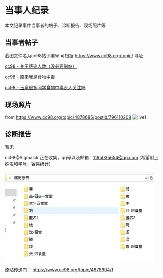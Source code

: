 # 当事人纪录
本文记录事件当事者的帖子、诊断报告、现场照片等

## 当事者帖子
截图文件名为cc98帖子编号
可根据 https://www.cc98.org/topic/<filename> 寻址

[cc98 - 关于感染人数（没必要删帖）](./record/article/4878895.png)

[cc98 - 原来我是食物中毒](./record/article/4878734.png)

[cc98 - 玉泉很多同学食物中毒没人关注吗](./record/article/4878685.png)

## 现场照片

from https://www.cc98.org/topic/4878685/postid/796110208
![live1](/record/live/1.png)


## 诊断报告

暂无

cc98@Sigmalck 正在收集，qq号以及邮箱：1195035654@qq.com (希望附上姓名和学号，容易统计）

![collect](/record/collect.jpg)

原贴传送门： https://www.cc98.org/topic/4878904/1
